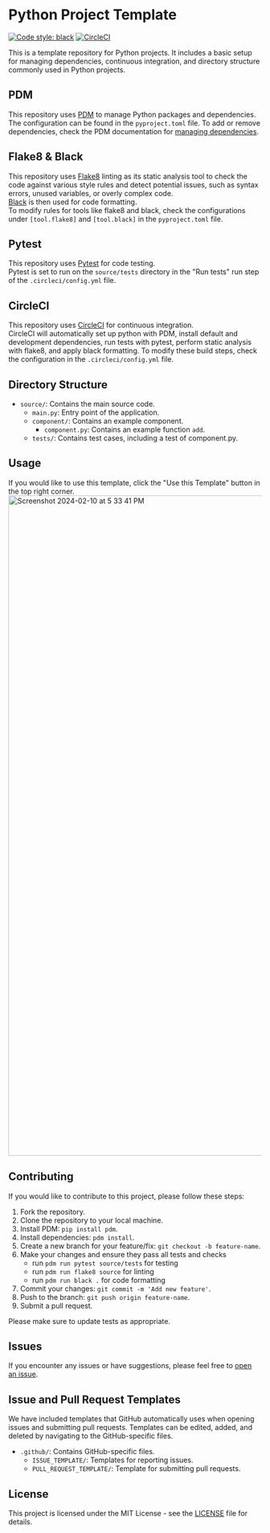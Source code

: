 # Python Project Template
[![Code style: black](https://img.shields.io/badge/code%20style-black-000000.svg)](https://github.com/psf/black)  [![CircleCI](https://dl.circleci.com/status-badge/img/circleci/42j8atdDzgh7tmZyp3BEAx/NKkbAnw1PXUdhc74vJtLL7/tree/main.svg?style=shield&circle-token=314b77a67a9ca6178d4e8330c76aa0736e30c210)](https://dl.circleci.com/status-badge/redirect/circleci/42j8atdDzgh7tmZyp3BEAx/NKkbAnw1PXUdhc74vJtLL7/tree/main)

This is a template repository for Python projects. It includes a basic setup for managing dependencies, continuous integration, and directory structure commonly used in Python projects.  

## PDM
This repository uses [PDM](https://pdm-project.org/latest/) to manage Python packages and dependencies.  
The configuration can be found in the `pyproject.toml` file. To add or remove dependencies, check the PDM documentation for [managing dependencies](https://pdm-project.org/latest/usage/dependency/).

## Flake8 & Black
This repository uses [Flake8](https://flake8.pycqa.org/en/latest/) linting as its static analysis tool to check the code against various style rules and detect potential issues, such as syntax errors, unused variables, or overly complex code.  
[Black](https://black.readthedocs.io/en/stable/) is then used for code formatting.  
To modify rules for tools like flake8 and black, check the configurations under `[tool.flake8]` and `[tool.black]` in the `pyproject.toml` file.

## Pytest
This repository uses [Pytest](https://docs.pytest.org/en/8.0.x/) for code testing.  
Pytest is set to run on the `source/tests` directory in the "Run tests" run step of the `.circleci/config.yml` file.

## CircleCI
This repository uses [CircleCI](https://circleci.com/) for continuous integration.  
CircleCI will automatically set up python with PDM, install default and development dependencies, run tests with pytest, perform static analysis with flake8, and apply black formatting. To modify these build steps, check the configuration in the `.circleci/config.yml` file.  

## Directory Structure

- `source/`: Contains the main source code.
  - `main.py`: Entry point of the application.
  - `component/`: Contains an example component.
    - `component.py`: Contains an example function `add`.
  - `tests/`: Contains test cases, including a test of component.py.

## Usage
If you would like to use this template, click the "Use this Template" button in the top right corner.
<img width="1314" alt="Screenshot 2024-02-10 at 5 33 41 PM" src="https://github.com/zhangdzh/py-template/assets/119933910/242837ec-7155-443f-b3a3-f510ffccd158">

## Contributing
If you would like to contribute to this project, please follow these steps:

1. Fork the repository.
2. Clone the repository to your local machine.
3. Install PDM: `pip install pdm`.
4. Install dependencies: `pdm install`.
5. Create a new branch for your feature/fix: `git checkout -b feature-name`.
6. Make your changes and ensure they pass all tests and checks
   - run `pdm run pytest source/tests` for testing
   - run `pdm run flake8 source` for linting
   - run `pdm run black .` for code formatting
7. Commit your changes: `git commit -m 'Add new feature'`.
8. Push to the branch: `git push origin feature-name`.
9. Submit a pull request.

Please make sure to update tests as appropriate.

## Issues

If you encounter any issues or have suggestions, please feel free to [open an issue](https://github.com/your_username/your_repository/issues/new).

## Issue and Pull Request Templates

We have included templates that GitHub automatically uses when opening issues and submitting pull requests. Templates can be edited, added, and deleted by navigating to the GitHub-specific files.
- `.github/`: Contains GitHub-specific files.
  - `ISSUE_TEMPLATE/`: Templates for reporting issues.
  - `PULL_REQUEST_TEMPLATE/`: Template for submitting pull requests.

## License

This project is licensed under the MIT License - see the [LICENSE](LICENSE) file for details.
